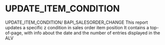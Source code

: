 # UPDATE_ITEM_CONDITION
UPDATE_ITEM_CONDITION/ BAPI_SALESORDER_CHANGE
This report updates a specific z condition in sales order item position
It contains a top-of-page, with info about the date and the number of entries displayed in the ALV
